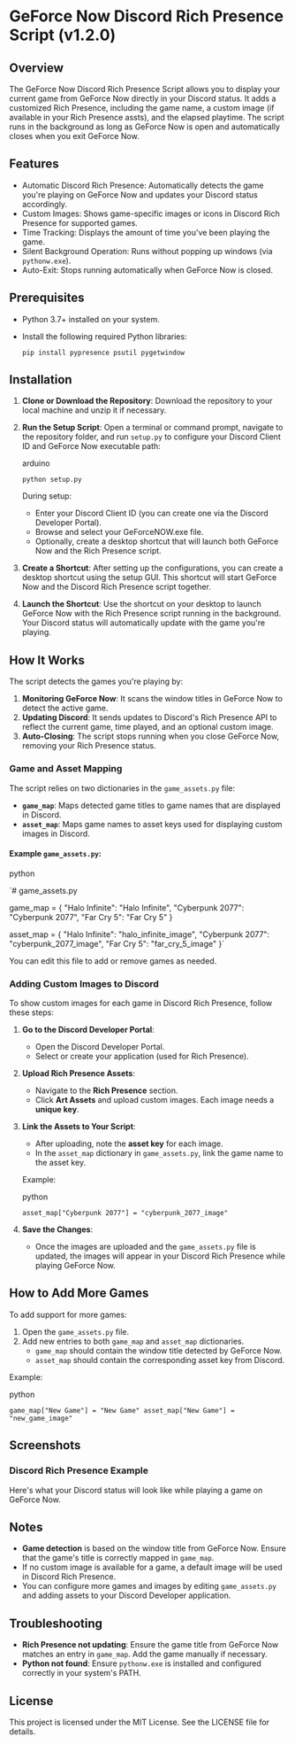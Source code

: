 GeForce Now Discord Rich Presence Script (v1.2.0)
=================================================

Overview
--------

The GeForce Now Discord Rich Presence Script allows you to display your current game from GeForce Now directly in your Discord status. It adds a customized Rich Presence, including the game name, a custom image (if available in your Rich Presence assts), and the elapsed playtime. The script runs in the background as long as GeForce Now is open and automatically closes when you exit GeForce Now.

Features
--------

-   Automatic Discord Rich Presence: Automatically detects the game you're playing on GeForce Now and updates your Discord status accordingly.
-   Custom Images: Shows game-specific images or icons in Discord Rich Presence for supported games.
-   Time Tracking: Displays the amount of time you've been playing the game.
-   Silent Background Operation: Runs without popping up windows (via `pythonw.exe`).
-   Auto-Exit: Stops running automatically when GeForce Now is closed.

Prerequisites
-------------

-   Python 3.7+ installed on your system.
-   Install the following required Python libraries:

    

    `pip install pypresence psutil pygetwindow`

Installation
------------

1.  **Clone or Download the Repository**: Download the repository to your local machine and unzip it if necessary.

2.  **Run the Setup Script**: Open a terminal or command prompt, navigate to the repository folder, and run `setup.py` to configure your Discord Client ID and GeForce Now executable path:

    arduino

    

    `python setup.py`

    During setup:

    -   Enter your Discord Client ID (you can create one via the Discord Developer Portal).
    -   Browse and select your GeForceNOW.exe file.
    -   Optionally, create a desktop shortcut that will launch both GeForce Now and the Rich Presence script.
3.  **Create a Shortcut**: After setting up the configurations, you can create a desktop shortcut using the setup GUI. This shortcut will start GeForce Now and the Discord Rich Presence script together.

4.  **Launch the Shortcut**: Use the shortcut on your desktop to launch GeForce Now with the Rich Presence script running in the background. Your Discord status will automatically update with the game you're playing.

How It Works
------------

The script detects the games you're playing by:

1.  **Monitoring GeForce Now**: It scans the window titles in GeForce Now to detect the active game.
2.  **Updating Discord**: It sends updates to Discord's Rich Presence API to reflect the current game, time played, and an optional custom image.
3.  **Auto-Closing**: The script stops running when you close GeForce Now, removing your Rich Presence status.

### Game and Asset Mapping

The script relies on two dictionaries in the `game_assets.py` file:

-   **`game_map`**: Maps detected game titles to game names that are displayed in Discord.
-   **`asset_map`**: Maps game names to asset keys used for displaying custom images in Discord.

#### Example `game_assets.py`:

python



`# game_assets.py

game_map = {
    "Halo Infinite": "Halo Infinite",
    "Cyberpunk 2077": "Cyberpunk 2077",
    "Far Cry 5": "Far Cry 5"
}

asset_map = {
    "Halo Infinite": "halo_infinite_image",
    "Cyberpunk 2077": "cyberpunk_2077_image",
    "Far Cry 5": "far_cry_5_image"
}`

You can edit this file to add or remove games as needed.

### Adding Custom Images to Discord

To show custom images for each game in Discord Rich Presence, follow these steps:

1.  **Go to the Discord Developer Portal**:

    -   Open the Discord Developer Portal.
    -   Select or create your application (used for Rich Presence).
2.  **Upload Rich Presence Assets**:

    -   Navigate to the **Rich Presence** section.
    -   Click **Art Assets** and upload custom images. Each image needs a **unique key**.
3.  **Link the Assets to Your Script**:

    -   After uploading, note the **asset key** for each image.
    -   In the `asset_map` dictionary in `game_assets.py`, link the game name to the asset key.

    Example:

    python

    

    `asset_map["Cyberpunk 2077"] = "cyberpunk_2077_image"`

4.  **Save the Changes**:

    -   Once the images are uploaded and the `game_assets.py` file is updated, the images will appear in your Discord Rich Presence while playing GeForce Now.

How to Add More Games
---------------------

To add support for more games:

1.  Open the `game_assets.py` file.
2.  Add new entries to both `game_map` and `asset_map` dictionaries.
    -   `game_map` should contain the window title detected by GeForce Now.
    -   `asset_map` should contain the corresponding asset key from Discord.

Example:

python



`game_map["New Game"] = "New Game"
asset_map["New Game"] = "new_game_image"`

Screenshots
-----------

### Discord Rich Presence Example

Here's what your Discord status will look like while playing a game on GeForce Now.

Notes
-----

-   **Game detection** is based on the window title from GeForce Now. Ensure that the game's title is correctly mapped in `game_map`.
-   If no custom image is available for a game, a default image will be used in Discord Rich Presence.
-   You can configure more games and images by editing `game_assets.py` and adding assets to your Discord Developer application.

Troubleshooting
---------------

-   **Rich Presence not updating**: Ensure the game title from GeForce Now matches an entry in `game_map`. Add the game manually if necessary.
-   **Python not found**: Ensure `pythonw.exe` is installed and configured correctly in your system's PATH.

License
-------

This project is licensed under the MIT License. See the LICENSE file for details.